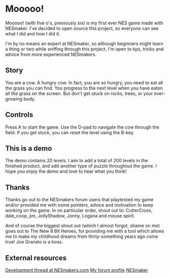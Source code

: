 # Mooooo!

Mooooo! (with five o's, previously six) is my first ever NES game made
with NESmaker. I've decided to open source this project, so everyone can
see what I did and how I did it.

I'm by no means an expert at NESmaker, so although beginners might learn
a thing or two while sniffing through this project, I'm open to tips,
tricks and advice from more experienced NESmakers.

## Story

You are a cow. A hungry cow. In fact, you are so hungry, you need to eat
all the grass you can find. You progress to the next level when you have
eaten all the grass on the screen. But don't get stuck on rocks, trees,
or your ever-growing body.

## Controls
Press A to start the game. Use the D-pad to navigate the cow through the
field. If you get stuck, you can reset the level using the B-key.

## This is a demo
The demo contains 20 levels. I aim to add a total of 200 levels in the
finished product, and add another type of puzzle throughout the game. I
hope you enjoy the demo and love to hear what you think!

## Thanks
Thanks go out to the NESmakers forum users that playtested my game
and/or provided me with some pointers, advice and motivation to keep
working on the game. In no particular order, shout out to: CutterCross,
dale_coop, jim, JollyShadow, Jonny, Logana and mouse spirit.

And of course the biggest shout out (which I almost forgot, shame on me)
goes out to The New 8 Bit Heroes, for providing me with a tool which
allows me to make my childhood dreams from thirty-something years ago
come true! Joe Granato is a boss.

## External resources
[Development thread at NESmakers.com](https://www.nesmakers.com/index.php?threads/mooooo.6565/)
[My forum profile](https://www.nesmakers.com/index.php?members/kevin81.17159/)
[NESmaker](https://thenew8bitheroes.com)